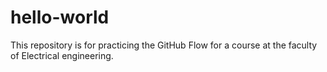# hello-world
This repository is for practicing the GitHub Flow for a course at the faculty of Electrical engineering.
